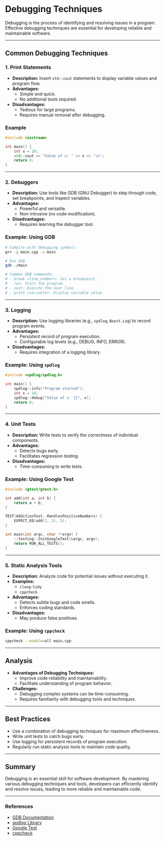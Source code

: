 # Debugging Techniques

Debugging is the process of identifying and resolving issues in a program. Effective debugging techniques are essential for developing reliable and maintainable software.

---

## Common Debugging Techniques

### 1. Print Statements
- **Description:** Insert `std::cout` statements to display variable values and program flow.
- **Advantages:**
  - Simple and quick.
  - No additional tools required.
- **Disadvantages:**
  - Tedious for large programs.
  - Requires manual removal after debugging.

### Example
```cpp
#include <iostream>

int main() {
    int x = 10;
    std::cout << "Value of x: " << x << '\n';
    return 0;
}
```

---

### 2. Debuggers
- **Description:** Use tools like GDB (GNU Debugger) to step through code, set breakpoints, and inspect variables.
- **Advantages:**
  - Powerful and versatile.
  - Non-intrusive (no code modification).
- **Disadvantages:**
  - Requires learning the debugger tool.

### Example: Using GDB
```bash
# Compile with debugging symbols
g++ -g main.cpp -o main

# Run GDB
gdb ./main

# Common GDB commands:
# - break <line_number>: Set a breakpoint.
# - run: Start the program.
# - next: Execute the next line.
# - print <variable>: Display variable value.
```

---

### 3. Logging
- **Description:** Use logging libraries (e.g., `spdlog`, `Boost.Log`) to record program events.
- **Advantages:**
  - Persistent record of program execution.
  - Configurable log levels (e.g., DEBUG, INFO, ERROR).
- **Disadvantages:**
  - Requires integration of a logging library.

### Example: Using `spdlog`
```cpp
#include <spdlog/spdlog.h>

int main() {
    spdlog::info("Program started");
    int x = 10;
    spdlog::debug("Value of x: {}", x);
    return 0;
}
```

---

### 4. Unit Tests
- **Description:** Write tests to verify the correctness of individual components.
- **Advantages:**
  - Detects bugs early.
  - Facilitates regression testing.
- **Disadvantages:**
  - Time-consuming to write tests.

### Example: Using Google Test
```cpp
#include <gtest/gtest.h>

int add(int a, int b) {
    return a + b;
}

TEST(AdditionTest, HandlesPositiveNumbers) {
    EXPECT_EQ(add(2, 3), 5);
}

int main(int argc, char **argv) {
    ::testing::InitGoogleTest(&argc, argv);
    return RUN_ALL_TESTS();
}
```

---

### 5. Static Analysis Tools
- **Description:** Analyze code for potential issues without executing it.
- **Examples:**
  - `clang-tidy`
  - `cppcheck`
- **Advantages:**
  - Detects subtle bugs and code smells.
  - Enforces coding standards.
- **Disadvantages:**
  - May produce false positives.

### Example: Using `cppcheck`
```bash
cppcheck --enable=all main.cpp
```

---

## Analysis
- **Advantages of Debugging Techniques:**
  - Improve code reliability and maintainability.
  - Facilitate understanding of program behavior.
- **Challenges:**
  - Debugging complex systems can be time-consuming.
  - Requires familiarity with debugging tools and techniques.

---

## Best Practices
- Use a combination of debugging techniques for maximum effectiveness.
- Write unit tests to catch bugs early.
- Use logging for persistent records of program execution.
- Regularly run static analysis tools to maintain code quality.

---

## Summary
Debugging is an essential skill for software development. By mastering various debugging techniques and tools, developers can efficiently identify and resolve issues, leading to more reliable and maintainable code.

---

### References
- [GDB Documentation](https://www.gnu.org/software/gdb/documentation/)
- [spdlog Library](https://github.com/gabime/spdlog)
- [Google Test](https://google.github.io/googletest/)
- [cppcheck](http://cppcheck.sourceforge.net/)